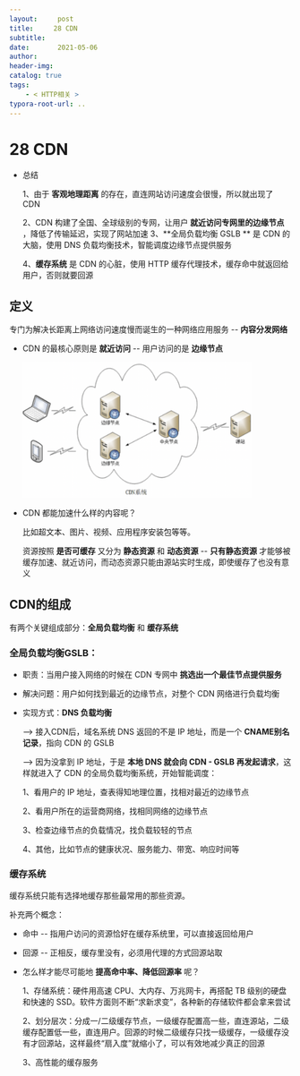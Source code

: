 ```yaml
---
layout:     post
title:     28 CDN
subtitle:  
date:       2021-05-06
author:     
header-img: 
catalog: true
tags:
    - < HTTP相关 >
typora-root-url: ..
---
```



# 28 CDN

- 总结

    1、由于 **客观地理距离** 的存在，直连网站访问速度会很慢，所以就出现了 CDN

    2、CDN 构建了全国、全球级别的专网，让用户 **就近访问专网里的边缘节点** ，降低了传输延迟，实现了网站加速
    3、**全局负载均衡 GSLB ** 是 CDN 的大脑，使用 DNS 负载均衡技术，智能调度边缘节点提供服务

    4、**缓存系统** 是 CDN 的心脏，使用 HTTP 缓存代理技术，缓存命中就返回给用户，否则就要回源

## 定义
专门为解决长距离上网络访问速度慢而诞生的一种网络应用服务 -- **内容分发网络**

- CDN 的最核心原则是 **就近访问** -- 用户访问的是 **边缘节点**

    <img src="/../img/assets_2019/image-20210506173434360.png" alt="image-20210506173434360" style="zoom:40%;" />

- CDN 都能加速什么样的内容呢？

    比如超文本、图片、视频、应用程序安装包等等。

    资源按照 **是否可缓存** 又分为 **静态资源** 和 **动态资源** -- **只有静态资源** 才能够被缓存加速、就近访问，而动态资源只能由源站实时生成，即使缓存了也没有意义

## CDN的组成
有两个关键组成部分：**全局负载均衡** 和 **缓存系统**
###  全局负载均衡GSLB：
- 职责：当用户接入网络的时候在 CDN 专网中 **挑选出一个最佳节点提供服务**

- 解决问题：用户如何找到最近的边缘节点，对整个 CDN 网络进行负载均衡

- 实现方式：**DNS 负载均衡** 

    --> 接入CDN后，域名系统 DNS 返回的不是 IP 地址，而是一个 **CNAME别名记录**，指向 CDN 的 GSLB

    --> 因为没拿到 IP 地址，于是 **本地 DNS 就会向 CDN - GSLB 再发起请求**，这样就进入了 CDN 的全局负载均衡系统，开始智能调度：

    1、看用户的 IP 地址，查表得知地理位置，找相对最近的边缘节点

    2、看用户所在的运营商网络，找相同网络的边缘节点

    3、检查边缘节点的负载情况，找负载较轻的节点

    4、其他，比如节点的健康状况、服务能力、带宽、响应时间等
### 缓存系统
缓存系统只能有选择地缓存那些最常用的那些资源。

补充两个概念：

- 命中 -- 指用户访问的资源恰好在缓存系统里，可以直接返回给用户

- 回源 -- 正相反，缓存里没有，必须用代理的方式回源站取

- 怎么样才能尽可能地 **提高命中率、降低回源率** 呢？

    1、存储系统：硬件用高速 CPU、大内存、万兆网卡，再搭配 TB 级别的硬盘和快速的 SSD。软件方面则不断“求新求变”，各种新的存储软件都会拿来尝试

    2、划分层次：分成一/二级缓存节点，一级缓存配置高一些，直连源站，二级缓存配置低一些，直连用户。回源的时候二级缓存只找一级缓存，一级缓存没有才回源站，这样最终“扇入度”就缩小了，可以有效地减少真正的回源

    3、高性能的缓存服务